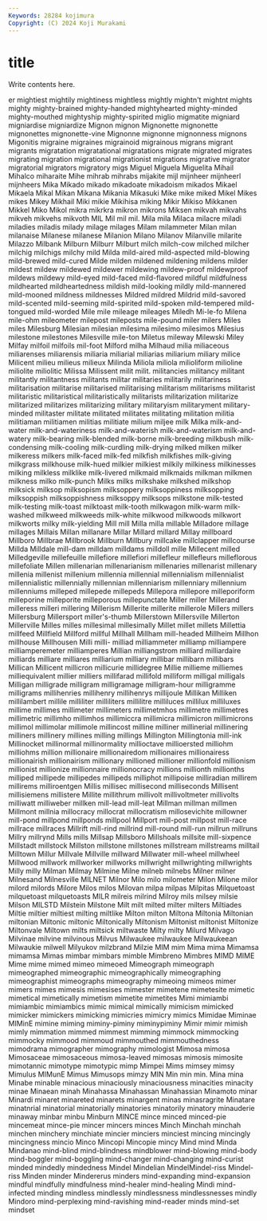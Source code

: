 ```yaml
---
Keywords: 28284 kojimura
Copyright: (C) 2024 Koji Murakami
---
```


# title

Write contents here.



er mightiest mightily mightiness mightless mightly
mightn't mightnt mights mighty mighty-brained mighty-handed mightyhearted mighty-minded mighty-mouthed mightyship
mighty-spirited miglio migmatite migniard migniardise migniardize Mignon mignon Mignonette mignonette
mignonettes mignonette-vine Mignonne mignonne mignonness mignons Migonitis migraine migraines migrainoid
migrainous migrans migrant migrants migratation migratational migratations migrate migrated migrates
migrating migration migrational migrationist migrations migrative migrator migratorial migrators migratory
migs Miguel Miguela Miguelita Mihail Mihalco miharaite Mihe mihrab mihrabs
mijakite mijl mijnheer mijnheerl mijnheers Mika Mikado mikado mikadoate mikadoism
mikados Mikael Mikaela Mikal Mikan Mikana Mikania Mikasuki Mike mike
miked Mikel Mikes mikes Mikey Mikhail Miki mikie Mikihisa miking
Mikir Mikiso Mikkanen Mikkel Miko Mikol mikra mikrkra mikron mikrons
Miksen mikvah mikvahs mikveh mikvehs mikvoth MIL Mil mil mil.
Mila mila Milaca milacre miladi miladies miladis milady milage milages
Milam milammeter Milan milan milanaise Milanese milanese Milanion Milano Milanov
Milanville milarite Milazzo Milbank Milburn Milburr Milburt milch milch-cow milched
milcher milchig milchigs milchy mild Milda mild-aired mild-aspected mild-blowing mild-brewed
mild-cured Milde milden mildened mildening mildens milder mildest mildew mildewed
mildewer mildewing mildew-proof mildewproof mildews mildewy mild-eyed mild-faced mild-flavored mildful
mildfulness mildhearted mildheartedness mildish mild-looking mildly mild-mannered mild-mooned mildness mildnesses
Mildred mildred Mildrid mild-savored mild-scented mild-seeming mild-spirited mild-spoken mild-tempered mild-tongued
mild-worded Mile mile mileage mileages Miledh Mi-le-fo Milena mile-ohm mileometer
milepost mileposts mile-pound miler milers Miles miles Milesburg Milesian milesian
milesima milesimo milesimos Milesius milestone milestones Milesville mile-ton Miletus mileway
Milewski Miley Milfay milfoil milfoils mil-foot Milford milha Milhaud milia
miliaceous miliarenses miliarensis miliaria miliarial miliarias miliarium miliary milice Milicent
milieu milieus milieux Milinda Miliola miliola milioliform milioline miliolite miliolitic
Milissa Milissent milit milit. militancies militancy militant militantly militantness militants
militar militaries militarily militariness militarisation militarise militarised militarising militarism militarisms
militarist militaristic militaristical militaristically militarists militarization militarize militarized militarizes militarizing
military militaryism militaryment military-minded militaster militate militated militates militating militation
militia militiaman militiamen militias militiate milium miljee milk Milka milk-and-water
milk-and-wateriness milk-and-waterish milk-and-waterism milk-and-watery milk-bearing milk-blended milk-borne milk-breeding milkbush milk-condensing
milk-cooling milk-curdling milk-drying milked milken milker milkeress milkers milk-faced milk-fed
milkfish milkfishes milk-giving milkgrass milkhouse milk-hued milkier milkiest milkily milkiness
milkinesses milking milkless milklike milk-livered milkmaid milkmaids milkman milkmen milkness
milko milk-punch Milks milks milkshake milkshed milkshop milksick milksop milksopism
milksoppery milksoppiness milksopping milksoppish milksoppishness milksoppy milksops milkstone milk-tested milk-testing
milk-toast milktoast milk-tooth milkwagon milk-warm milk-washed milkweed milkweeds milk-white milkwood
milkwoods milkwort milkworts milky milk-yielding Mill mill Milla milla millable
Milladore millage millages Millais Millan millanare Millar Millard millard Millay
millboard Millboro Millbrae Millbrook Millburn Millbury millcake millclapper millcourse Millda
Milldale mill-dam milldam milldams milldoll mille Millecent milled Milledgeville millefeuille
millefiore millefiori millefleur millefleurs milleflorous millefoliate Millen millenarian millenarianism millenaries
millenarist millenary millenia millenist millenium millennia millennial millennialism millennialist millennialistic
millennially millennian millenniarism millenniary millennium millenniums milleped millepede millepeds Millepora
millepore milleporiform milleporine milleporite milleporous millepunctate Miller miller Millerand milleress
milleri millering Millerism Millerite millerite millerole Millers millers Millersburg Millersport
miller's-thumb Millerstown Millersville Millerton Millerville Milles milles millesimal millesimally Millet
millet millets Millettia millfeed Millfield Millford millful Millhall Millham mill-headed
Millheim Millhon millhouse Millhousen Milli milli- milliad milliammeter milliamp milliampere
milliamperemeter milliamperes Millian milliangstrom milliard milliardaire milliards milliare milliares milliarium
milliary millibar millibarn millibars Millican Millicent millicron millicurie millidegree Millie
millieme milliemes milliequivalent millier milliers millifarad millifold milliform milligal milligals
Milligan milligrade milligram milligramage milligram-hour milligramme milligrams millihenries millihenry millihenrys
millijoule Millikan Milliken millilambert millile milliliter milliliters millilitre milliluces millilux
milliluxes millime millimes millimeter millimeters millimetmhos millimetre millimetres millimetric millimho
millimhos millimiccra millimicra millimicron millimicrons millimol millimolar millimole millincost milline
milliner millinerial millinering milliners millinery millines milling millings Millington Millingtonia
mill-ink Millinocket millinormal millinormality millioctave millioersted milliohm milliohms million millionaire
millionairedom millionaires millionairess millionairish millionairism millionary millioned millioner millionfold millionism
millionist millionize millionnaire millionocracy millions millionth millionths milliped millipede millipedes
millipeds milliphot millipoise milliradian millirem millirems milliroentgen Millis millisec millisecond
milliseconds Millisent millisiemens millistere Millite millithrum millivolt millivoltmeter millivolts milliwatt
milliweber millken mill-lead mill-leat Millman millman millmen Millmont millnia millocracy
millocrat millocratism millosevichite millowner mill-pond millpond millponds millpool Millport mill-post
millpost mill-race millrace millraces Millrift mill-rind millrind mill-round mill-run millrun
millruns Millry millrynd Mills mills Millsap Millsboro Millshoals millsite mill-sixpence
Millstadt millstock Millston millstone millstones millstream millstreams milltail Milltown Millur
Millvale Millville millward Millwater mill-wheel millwheel Millwood millwork millworker millworks
millwright millwrighting millwrights Milly milly Milman Milmay Milmine Milne milneb
milnebs Milner milner Milnesand Milnesville MILNET Milnor Milo milo milometer
Milon Milone milor milord milords Milore Milos milos Milovan milpa
milpas Milpitas Milquetoast milquetoast milquetoasts MILR milreis milrind Milroy mils
milsey milsie Milson MILSTD Milstein Milstone Milt milt milted milter
milters Miltiades Miltie miltier miltiest milting miltlike Milton milton Miltona
Miltonia Miltonian miltonian Miltonic miltonic Miltonically Miltonism Miltonist miltonist Miltonize
Miltonvale Miltown milts miltsick miltwaste Milty milty Milurd Milvago Milvinae
milvine milvinous Milvus Milwaukee milwaukee Milwaukeean Milwaukie milwell Milyukov milzbrand
Milzie MIM mim Mima mima Mimamsa mimamsa Mimas mimbar mimbars
mimble Mimbreno Mimbres MIMD MIME Mime mime mimed mimeo mimeoed
Mimeograph mimeograph mimeographed mimeographic mimeographically mimeographing mimeographist mimeographs mimeography mimeoing
mimeos mimer mimers mimes mimesis mimesises mimester mimetene mimetesite mimetic
mimetical mimetically mimetism mimetite mimetites Mimi mimiambi mimiambic mimiambics mimic
mimical mimically mimicism mimicked mimicker mimickers mimicking mimicries mimicry mimics
Mimidae Miminae MIMinE mimine miming miminy-piminy miminypiminy Mimir mimir mimish
mimly mimmation mimmed mimmest mimming mimmock mimmocking mimmocky mimmood mimmoud
mimmouthed mimmouthedness mimodrama mimographer mimography mimologist Mimosa mimosa Mimosaceae mimosaceous
mimosa-leaved mimosas mimosis mimosite mimotannic mimotype mimotypic mimp Mimpei Mims
mimsey mimsy Mimulus MIMunE Mimus Mimusops mimzy MIN Min min
min. Mina mina Minabe minable minacious minaciously minaciousness minacities minacity
minae Minaean minah Minahassa Minahassan Minahassian Minamoto minar Minardi minaret
minareted minarets minargent minas minasragrite Minatare minatnrial minatorial minatorially minatories
minatorily minatory minauderie minaway minbar minbu Minburn MINCE mince minced
minced-pie mincemeat mince-pie mincer mincers minces Minch Minchah minchah minchen
minchery minchiate mincier minciers minciest mincing mincingly mincingness mincio Minco
Mincopi Mincopie mincy Mind mind Minda Mindanao mind-blind mind-blindness mindblower
mind-blowing mind-body mind-boggler mind-boggling mind-changer mind-changing mind-curist minded mindedly mindedness
Mindel Mindelian MindelMindel-riss Mindel-riss Minden minder Mindererus minders mind-expanding mind-expansion
mindful mindfully mindfulness mind-healer mind-healing Mindi mind-infected minding mindless mindlessly
mindlessness mindlessnesses mindly Mindoro mind-perplexing mind-ravishing mind-reader minds mind-set mindset
